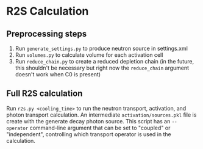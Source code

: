 # R2S Calculation

## Preprocessing steps

1. Run `generate_settings.py` to produce neutron source in settings.xml
2. Run `volumes.py` to calculate volume for each activation cell
3. Run `reduce_chain.py` to create a reduced depletion chain (in the future,
   this shouldn't be necessary but right now the `reduce_chain` argument doesn't
   work when C0 is present)

## Full R2S calculation

Run `r2s.py <cooling_time>` to run the neutron transport, activation, and photon
transport calculation. An intermediate `activation/sources.pkl` file is create
with the generate decay photon source. This script has an `--operator`
command-line argument that can be set to "coupled" or "independent", controlling
which transport operator is used in the calculation.

